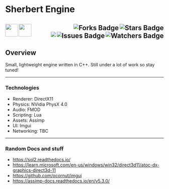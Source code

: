 # Sherbert Engine

<!-- Header Start -->
  <a href = "https://learn.microsoft.com/en-us/cpp/cpp-language"> <img align="left" height="40" img width="40" src="https://cdn.simpleicons.org/c++"> </a>
    <a href = "https://www.lua.org/docs.html"> <img align="left" height="40" img width="40" src="https://cdn.simpleicons.org/lua"> </a>
<img align="right" alt="Stars Badge" src="https://img.shields.io/github/stars/jdsherbert/Sherbert-Engine?label=%E2%AD%90"/>
<img align="right" alt="Forks Badge" src="https://img.shields.io/github/forks/jdsherbert/Sherbert-Engine?label=%F0%9F%8D%B4"/>
<img align="right" alt="Watchers Badge" src="https://img.shields.io/github/watchers/jdsherbert/Sherbert-Engine?label=%F0%9F%91%81%EF%B8%8F"/>
<img align="right" alt="Issues Badge" src="https://img.shields.io/github/issues/jdsherbert/Sherbert-Engine?label=%E2%9A%A0%EF%B8%8F"/>
<img align="right" src="https://hits.seeyoufarm.com/api/count/incr/badge.svg?url=https%3A%2F%2Fgithub.com%2FJDSherbert%2FSherbert-Engine%2Fhit-counter%2FREADME&count_bg=%2379C83D&title_bg=%23555555&labelColor=0E1128&title=🔍&style=for-the-badge">
  <br></br>
-----------------------------------------------------------------------
  
## Overview
Small, lightweight engine written in C++.
Still under a lot of work so stay tuned!

-----------------------------------------------------------------------

### Technologies

- Renderer:   DirectX11
- Physics:    NVidia PhysX 4.0
- Audio:      FMOD
- Scripting:  Lua
- Assets:     Assimp
- UI:         Imgui
- Networking: TBC

-----------------------------------------------------------------------

### Random Docs and stuff

- https://sol2.readthedocs.io/
- https://learn.microsoft.com/en-us/windows/win32/direct3d11/atoc-dx-graphics-direct3d-11
- https://github.com/ocornut/imgui
- https://assimp-docs.readthedocs.io/en/v5.3.0/
